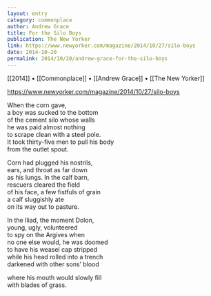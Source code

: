 ```yaml
---
layout: entry
category: commonplace
author: Andrew Grace
title: For the Silo Boys
publication: The New Yorker
link: https://www.newyorker.com/magazine/2014/10/27/silo-boys
date: 2014-10-20
permalink: 2014/10/20/andrew-grace-for-the-silo-boys
---
```


[[2014]] • [[Commonplace]] • [[Andrew Grace]] • [[The New Yorker]]

https://www.newyorker.com/magazine/2014/10/27/silo-boys

When the corn gave,
<br> a boy was sucked to the bottom
<br> of the cement silo whose walls
<br> he was paid almost nothing
<br> to scrape clean with a steel pole. 
<br> It took thirty-five men to pull his body
<br> from the outlet spout.

Corn had plugged his nostrils,
<br> ears, and throat as far down
<br> as his lungs. In the calf barn,
<br> rescuers cleared the field
<br> of his face, a few fistfuls of grain
<br> a calf sluggishly ate
<br> on its way out to pasture.

In the Iliad, the moment Dolon,
<br> young, ugly, volunteered
<br> to spy on the Argives when
<br> no one else would, he was doomed
<br> to have his weasel cap stripped 
<br> while his head rolled into a trench 
<br> darkened with other sons’ blood

where his mouth would slowly fill
<br> with blades of grass.
   
